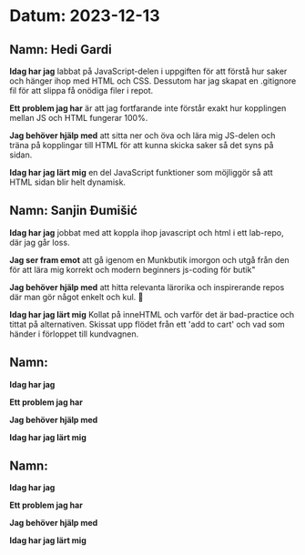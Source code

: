 # Datum: 2023-12-13

## Namn: Hedi Gardi

**Idag har jag** labbat på JavaScript-delen i uppgiften för att förstå hur saker och hänger ihop med HTML och CSS. Dessutom har jag skapat en .gitignore fil för att slippa få onödiga filer i repot.

**Ett problem jag har** är att jag fortfarande inte förstår exakt hur kopplingen mellan JS och HTML fungerar 100%.

**Jag behöver hjälp med** att sitta ner och öva och lära mig JS-delen och träna på kopplingar till HTML för att kunna skicka saker så det syns på sidan.

**Idag har jag lärt mig** en del JavaScript funktioner som möjliggör så att HTML sidan blir helt dynamisk.

## Namn: Sanjin Đumišić

**Idag har jag** jobbat med att koppla ihop javascript och html i ett lab-repo, där jag går loss.

**Jag ser fram emot** att gå igenom en Munkbutik imorgon och utgå från den för att lära mig korrekt och modern beginners js-coding för butik"

**Jag behöver hjälp med** att hitta relevanta lärorika och inspirerande repos där man gör något enkelt och kul. :art:

**Idag har jag lärt mig** Kollat på inneHTML och varför det är bad-practice och tittat på alternativen. Skissat upp flödet från ett 'add to cart' och vad som händer i förloppet till kundvagnen.

## Namn:

**Idag har jag**

**Ett problem jag har**

**Jag behöver hjälp med**

**Idag har jag lärt mig**

## Namn:

**Idag har jag**

**Ett problem jag har**

**Jag behöver hjälp med**

**Idag har jag lärt mig**
